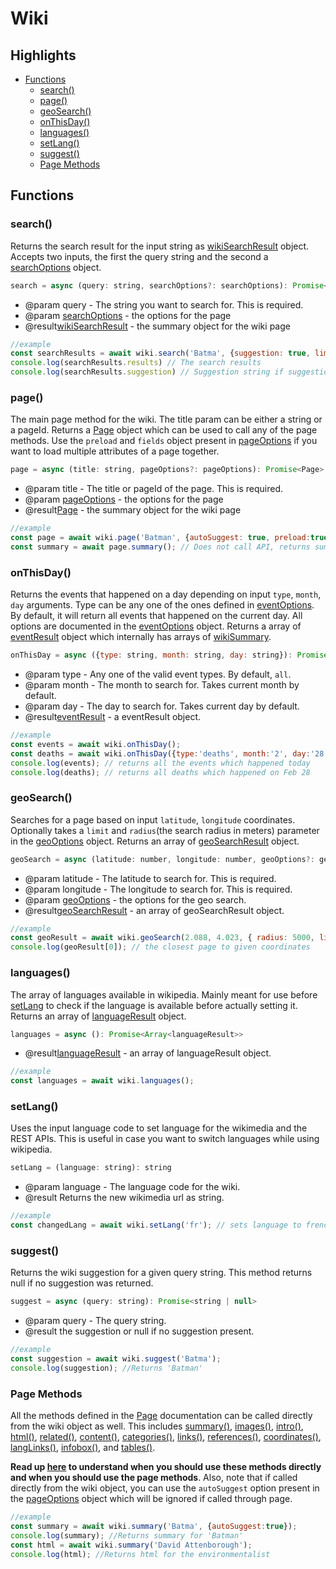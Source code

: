 # Wiki

## Highlights

- [Functions](#functions)
    - [search()](#search)
    - [page()](#page)
    - [geoSearch()](#geoSearch)
    - [onThisDay()](#onThisDay)
    - [languages()](#languages)
    - [setLang()](#setLang)
    - [suggest()](#suggest)
    - [Page Methods](#page-methods)

## Functions

### search()

Returns the search result for the input string as [wikiSearchResult][2] object. Accepts two inputs, the first the query string and the second a [searchOptions][1] object.

```js
search = async (query: string, searchOptions?: searchOptions): Promise<wikiSearchResult>
```
- @param query - The string you want to search for. This is required.
- @param [searchOptions][1] - the options for the page
- @result[wikiSearchResult][2] - the summary object for the wiki page

```js
//example
const searchResults = await wiki.search('Batma', {suggestion: true, limit: 10});
console.log(searchResults.results) // The search results
console.log(searchResults.suggestion) // Suggestion string if suggestion set to true, null otherwise.
```

### page()

The main page method for the wiki. The title param can be either a string or a pageId. Returns a [Page][4] object which can be used to call any of the page methods. Use the `preload` and `fields` object present in [pageOptions][3] if you want to load multiple attributes of a page together.

```js
page = async (title: string, pageOptions?: pageOptions): Promise<Page>
```
- @param title - The title or pageId of the page. This is required.
- @param [pageOptions][3] - the options for the page
- @result[Page][4] - the summary object for the wiki page

```js
//example
const page = await wiki.page('Batman', {autoSuggest: true, preload:true, fields:["summary", "html"]});
const summary = await page.summary(); // Does not call API, returns summary immediately as it is preloaded
```
### onThisDay()

Returns the events that happened on a day depending on input `type`, `month`, `day` arguments. Type can be any one of the ones defined in [eventOptions][23]. By default, it will return all events that happened on the current day. All options are documented in the [eventOptions][23] object. Returns a array of [eventResult][24] object which internally has arrays of [wikiSummary][22].

```js
onThisDay = async ({type: string, month: string, day: string}): Promise<eventResult>
```
- @param type - Any one of the valid event types. By default, `all`.
- @param month - The month to search for. Takes current month by default.
- @param day - The day to search for. Takes current day by default.
- @result[eventResult][24] - a eventResult object.

```js
//example
const events = await wiki.onThisDay();
const deaths = await wiki.onThisDay({type:'deaths', month:'2', day:'28'});
console.log(events); // returns all the events which happened today
console.log(deaths); // returns all deaths which happened on Feb 28
```

### geoSearch()

Searches for a page based on input `latitude`, `longitude` coordinates. Optionally takes a `limit` and `radius`(the search radius in meters) parameter in the [geoOptions][5] object. Returns an array of [geoSearchResult][6] object.

```js
geoSearch = async (latitude: number, longitude: number, geoOptions?: geoOptions): Promise<Array<geoSearchResult>>
```
- @param latitude - The latitude to search for. This is required.
- @param longitude - The longitude to search for. This is required.
- @param [geoOptions][5] - the options for the geo search.
- @result[geoSearchResult][6] - an array of geoSearchResult object.

```js
//example
const geoResult = await wiki.geoSearch(2.088, 4.023, { radius: 5000, limit: 20 });
console.log(geoResult[0]); // the closest page to given coordinates
```

### languages()

The array of languages available in wikipedia. Mainly meant for use before [setLang](#setLang) to check if the language is available before actually setting it. Returns an array of [languageResult][7] object.

```js
languages = async (): Promise<Array<languageResult>>
```
- @result[languageResult][6] - an array of languageResult object.

```js
//example
const languages = await wiki.languages();
```

### setLang()

Uses the input language code to set language for the wikimedia and the REST APIs. This is useful in case you want to switch languages while using wikipedia.

```js
setLang = (language: string): string
```
- @param language - The language code for the wiki.
- @result Returns the new wikimedia url as string.

```js
//example
const changedLang = await wiki.setLang('fr'); // sets language to french
```

### suggest()

Returns the wiki suggestion for a given query string. This method returns null if no suggestion was returned.

```js
suggest = async (query: string): Promise<string | null>
```
- @param query - The query string.
- @result the suggestion or null if no suggestion present.

```js
//example
const suggestion = await wiki.suggest('Batma');
console.log(suggestion); //Returns 'Batman'
```

### Page Methods

All the methods defined in the [Page][4] documentation can be called directly from the wiki object as well. This includes [summary()][8], [images()][9], [intro()][10], [html()][11], [related()][12], [content()][13], [categories()][14], [links()][15], [references()][16], [coordinates()][17], [langLinks()][18], [infobox()][19], and [tables()][20].

**Read up [here][21] to understand when you should use these methods directly and when you should use the page methods**.
Also, note that if called directly from the wiki object, you can use the `autoSuggest` option present in the [pageOptions][3] object which will be ignored if called through page.
```js
//example
const summary = await wiki.summary('Batma', {autoSuggest:true});
console.log(summary); //Returns summary for 'Batman'
const html = await wiki.summary('David Attenborough');
console.log(html); //Returns html for the environmentalist
```

[1]: https://github.com/dopecodez/wikipedia/blob/master/docs/optionTypes.md#searchOptions
[2]: https://github.com/dopecodez/wikipedia/blob/master/docs/resultTypes.md#wikiSearchResult
[3]: https://github.com/dopecodez/wikipedia/blob/master/docs/optionTypes.md#pageOptions
[4]: https://github.com/dopecodez/wikipedia/blob/master/docs/PAGE.md
[5]: https://github.com/dopecodez/wikipedia/blob/master/docs/optionTypes.md#geoOptions
[6]: https://github.com/dopecodez/wikipedia/blob/master/docs/resultTypes.md#geoSearchResult
[7]: https://github.com/dopecodez/wikipedia/blob/master/docs/resultTypes.md#languageResult
[8]: https://github.com/dopecodez/wikipedia/blob/master/docs/PAGE.md#summary
[9]: https://github.com/dopecodez/wikipedia/blob/master/docs/PAGE.md#images
[10]: https://github.com/dopecodez/wikipedia/blob/master/docs/PAGE.md#intro
[11]: https://github.com/dopecodez/wikipedia/blob/master/docs/PAGE.md#html
[12]: https://github.com/dopecodez/wikipedia/blob/master/docs/PAGE.md#related
[13]: https://github.com/dopecodez/wikipedia/blob/master/docs/PAGE.md#content
[14]: https://github.com/dopecodez/wikipedia/blob/master/docs/PAGE.md#categories
[15]: https://github.com/dopecodez/wikipedia/blob/master/docs/PAGE.md#links
[16]: https://github.com/dopecodez/wikipedia/blob/master/docs/PAGE.md#references
[17]: https://github.com/dopecodez/wikipedia/blob/master/docs/PAGE.md#coordinates
[18]: https://github.com/dopecodez/wikipedia/blob/master/docs/PAGE.md#langLinks
[19]: https://github.com/dopecodez/wikipedia/blob/master/docs/PAGE.md#infobox
[20]: https://github.com/dopecodez/wikipedia/blob/master/docs/PAGE.md#tables
[21]: https://github.com/dopecodez/wikipedia/blob/master/docs/USAGE.md#when-to-use-page
[22]: https://github.com/dopecodez/wikipedia/blob/master/docs/resultTypes.md#wikiSummary
[23]: https://github.com/dopecodez/wikipedia/blob/master/docs/optionTypes.md#eventOptions
[24]: https://github.com/dopecodez/wikipedia/blob/master/docs/resultTypes.md#eventResult


